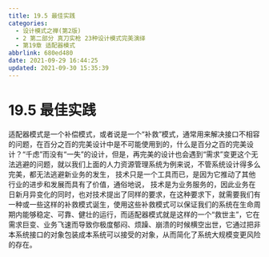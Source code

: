 ```yaml
---
title: 19.5 最佳实践
categories: 
  - 设计模式之禅(第2版)
  - 2 第二部分 真刀实枪 23种设计模式完美演绎
  - 第19章 适配器模式
abbrlink: 680ed480
date: 2021-09-29 16:44:25
updated: 2021-09-30 15:35:39
---
```

# 19.5 最佳实践
适配器模式是一个补偿模式，或者说是一个“补救”模式，通常用来解决接口不相容的问题，在百分之百的完美设计中是不可能使用到的，什么是百分之百的完美设计？“千虑”而没有“一失”的设计，但是，再完美的设计也会遇到“需求”变更这个无法逃避的问题，就以我们上面的人力资源管理系统为例来说，不管系统设计得多么完美，都无法逃避新业务的发生， 技术只是一个工具而已，是因为它推动了其他行业的进步和发展而具有了价值，通俗地说， 技术是为业务服务的，因此业务在日新月异变化的同时，也对技术提出了同样的要求，在这种要求下，就需要我们有一种或一些这样的补救模式诞生，使用这些补救模式可以保证我们的系统在生命周期内能够稳定、可靠、健壮的运行，而适配器模式就是这样的一个“救世主”，它在需求巨变、业务飞速而导致你极度郁闷、烦躁、崩溃的时候横空出世，它通过把非本系统接口的对象包装成本系统可以接受的对象，从而简化了系统大规模变更风险的存在。

